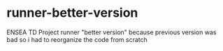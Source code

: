 # runner-better-version
ENSEA TD Project runner
"better version" because previous version was bad so i had to reorganize the code from scratch
